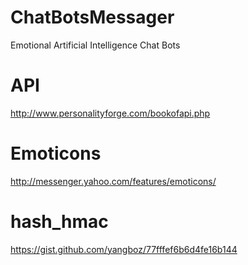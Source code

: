 ChatBotsMessager
================

Emotional Artificial Intelligence Chat Bots

API
================
http://www.personalityforge.com/bookofapi.php


Emoticons
================

http://messenger.yahoo.com/features/emoticons/


hash_hmac
================

https://gist.github.com/yangboz/77fffef6b6d4fe16b144
